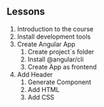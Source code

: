 ## Lessons
1. Introduction to the course
2. Install development tools
3. Create Angular App
   1. Create project´s folder
   2. Install @angular/cli
   3. Create App as frontend
4. Add Header
   1. Generate Component
   2. Add HTML
   3. Add CSS